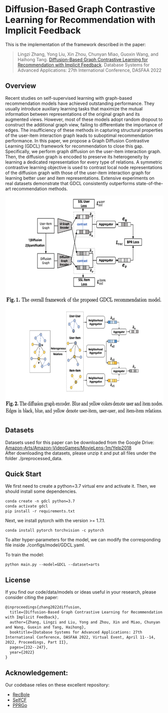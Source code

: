 # Diffusion-Based Graph Contrastive Learning for Recommendation with Implicit Feedback


This is the implementation of the framework described in the paper:

>Lingzi Zhang, Yong Liu, Xin Zhou, Chunyan Miao, Guoxin Wang, and Haihong Tang. 
>[Diffusion-Based Graph Contrastive Learning for Recommendation with Implicit Feedback](https://dl.acm.org/doi/abs/10.1007/978-3-031-00126-0_15).
>Database Systems for Advanced Applications: 27th International Conference, DASFAA 2022

## Overview
Recent studies on self-supervised learning with graph-based recommendation models have achieved outstanding performance. 
They usually introduce auxiliary learning tasks that maximize the mutual information between representations of the original graph and its augmented views. 
However, most of these models adopt random dropout to construct the additional graph view, failing to differentiate the importance of edges. 
The insufficiency of these methods in capturing structural properties of the user-item interaction graph leads to suboptimal recommendation performance. 
In this paper, we propose a Graph Diffusion Contrastive Learning (GDCL) framework for recommendation to close this gap. 
Specifically, we perform graph diffusion on the user-item interaction graph. 
Then, the diffusion graph is encoded to preserve its heterogeneity by learning a dedicated representation for every type of relations. 
A symmetric contrastive learning objective is used to contrast local node representations of the diffusion graph with those of the user-item interaction graph for learning better user and item representations. 
Extensive experiments on real datasets demonstrate that GDCL consistently outperforms state-of-the-art recommendation methods.

<p align="center">
<img src="./figures/GDCL.png" width="650" height="350">
<img src="./figures/diffusion_graph_encoder.png" width="650" height="350">
</p>

## Datasets
Datasets used for this paper can be downloaded from the Google Drive: [Amazon-Arts/Amazon-VideoGames/MovieLens-1m/Yelp2018](https://drive.google.com/drive/folders/1tyPL6fuzRnsqtE3FTaxanBpDrtVDEwSs?usp=sharing)  
After downloading the datasets, please unzip it and put all files under the folder ./preprocessed_data.

## Quick Start  

We first need to create a python=3.7 virtual env and activate it. Then, we should install some dependencies.
```text
conda create -n gdcl python=3.7
conda activate gdcl
pip install -r requirements.txt
```

Next, we install pytorch with the version >= 1.7.1.
```text
conda install pytorch torchvision -c pytorch
```
To alter hyper-parameters for the model, we can modify the corresponding file inside ./configs/model/GDCL.yaml.

To train the model:
```text
python main.py --model=GDCL --dataset=arts
```



## License
If you find our code/data/models or ideas useful in your research, please consider citing the paper:
```text
@inproceedings{zhang2022diffusion,
  title={Diffusion-Based Graph Contrastive Learning for Recommendation with Implicit Feedback},
  author={Zhang, Lingzi and Liu, Yong and Zhou, Xin and Miao, Chunyan and Wang, Guoxin and Tang, Haihong},
  booktitle={Database Systems for Advanced Applications: 27th International Conference, DASFAA 2022, Virtual Event, April 11--14, 2022, Proceedings, Part II},
  pages={232--247},
  year={2022}
}
```

## Acknowledgement:
Our codebase relies on these excellent repository:  
- [RecBole](https://github.com/RUCAIBox/RecBole)
- [SelfCF](https://github.com/enoche/SelfCF)
- [PPRGo](https://github.com/TUM-DAML/pprgo_pytorch)


